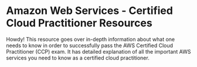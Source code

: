 # Amazon Web Services - Certified Cloud Practitioner Resources

Howdy! This resource goes over in-depth information about what one needs to know in order to successfully pass the AWS Certified Cloud Practitioner (CCP) exam. It has detailed explanation of all the important AWS services you need to know as a certified cloud practitioner.
